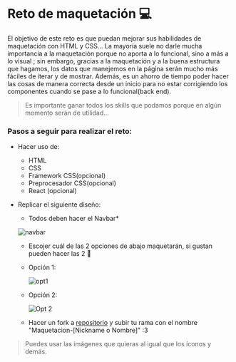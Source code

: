 # Reto de maquetación :computer:

El objetivo de este reto es que puedan mejorar sus habilidades de maquetación con HTML y CSS... La mayoría suele no darle mucha importancia a la maquetación porque no aporta a lo funcional, sino a más a lo visual ; sin embargo, gracias a la maquetación y a la buena estructura que hagamos, los datos que manejemos en la página serán mucho más fáciles de iterar y de mostrar. Además, es un ahorro de tiempo poder hacer las cosas de manera correcta desde un inicio para no estar corrigiendo los componentes cuando se pase a lo funcional(back end).

> Es importante ganar todos los skills que podamos porque en algún momento serán de utilidad...

### Pasos a seguir para realizar el reto:

* Hacer uso de:

  * HTML
  * CSS
  * Framework CSS(opcional)
  * Preprocesador CSS(opcional)
  * React (opcional) 

* Replicar el siguiente diseño:

  * Todos deben hacer el Navbar*

  ![navbar](https://i.ibb.co/D7VJKLy/p0.png)

  * Escojer cuál de las 2 opciones de abajo maquetarán, si gustan pueden hacer las 2 :frog:

  * Opción 1:

    ![opt1](https://i.ibb.co/d2HYhLs/p1-1.png)

  * Opción 2:

    ![Opt 2](https://i.ibb.co/txqbK6n/p2.png)

  * Hacer un fork a [repositorio](https://github.com/gracenikole/RetoDeMaquetaci-n.git) y subir tu rama con el nombre "Maquetacion-[Nickname o Nombre]" :3

> Puedes usar las imágenes que quieras al igual que los íconos y demás.
